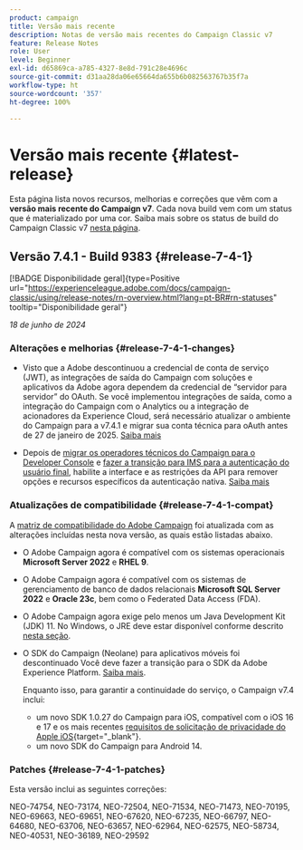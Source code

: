 ```yaml
---
product: campaign
title: Versão mais recente
description: Notas de versão mais recentes do Campaign Classic v7
feature: Release Notes
role: User
level: Beginner
exl-id: d65869ca-a785-4327-8e8d-791c28e4696c
source-git-commit: d31aa28da06e65664da655b6b082563767b35f7a
workflow-type: ht
source-wordcount: '357'
ht-degree: 100%

---
```


# Versão mais recente {#latest-release}

Esta página lista novos recursos, melhorias e correções que vêm com a **versão mais recente do Campaign v7**. Cada nova build vem com um status que é materializado por uma cor. Saiba mais sobre os status de build do Campaign Classic v7 [nesta página](rn-overview.md).

## Versão 7.4.1 - Build 9383 {#release-7-4-1}

[!BADGE Disponibilidade geral]{type=Positive url="https://experienceleague.adobe.com/docs/campaign-classic/using/release-notes/rn-overview.html?lang=pt-BR#rn-statuses" tooltip="Disponibilidade geral"}

_18 de junho de 2024_

### Alterações e melhorias {#release-7-4-1-changes}

* Visto que a Adobe descontinuou a credencial de conta de serviço (JWT), as integrações de saída do Campaign com soluções e aplicativos da Adobe agora dependem da credencial de “servidor para servidor” do OAuth. Se você implementou integrações de saída, como a integração do Campaign com o Analytics ou a integração de acionadores da Experience Cloud, será necessário atualizar o ambiente do Campaign para a v7.4.1 e migrar sua conta técnica para oAuth antes de 27 de janeiro de 2025. [Saiba mais](../../integrations/using/oauth-technical-account.md)

* Depois de [migrar os operadores técnicos do Campaign para o Developer Console](../../technotes/using/ims-migration.md) e [fazer a transição para IMS para a autenticação do usuário final](../../technotes/using/migrate-users-to-ims.md), habilite a interface e as restrições da API para remover opções e recursos específicos da autenticação nativa. [Saiba mais](../../technotes/using/impact-ims-migration.md)



### Atualizações de compatibilidade {#release-7-4-1-compat}

A [matriz de compatibilidade do Adobe Campaign](compatibility-matrix.md) foi atualizada com as alterações incluídas nesta nova versão, as quais estão listadas abaixo.

* O Adobe Campaign agora é compatível com os sistemas operacionais **Microsoft Server 2022** e **RHEL 9**.

* O Adobe Campaign agora é compatível com os sistemas de gerenciamento de banco de dados relacionais **Microsoft SQL Server 2022** e **Oracle 23c**, bem como o Federated Data Access (FDA).

* O Adobe Campaign agora exige pelo menos um Java Development Kit (JDK) 11. No Windows, o JRE deve estar disponível conforme descrito [nesta seção](../../installation/using/application-server.md#jdk).

* O SDK do Campaign (Neolane) para aplicativos móveis foi descontinuado Você deve fazer a transição para o SDK da Adobe Experience Platform. [Saiba mais](deprecated-features.md).

  Enquanto isso, para garantir a continuidade do serviço, o Campaign v7.4 inclui:

   * um novo SDK 1.0.27 do Campaign para iOS, compatível com o iOS 16 e 17 e os mais recentes [requisitos de solicitação de privacidade do Apple iOS](https://developer.apple.com/news/?id=r1henawx){target="_blank"}.
   * um novo SDK do Campaign para Android 14.


### Patches {#release-7-4-1-patches}

Esta versão inclui as seguintes correções:

NEO-74754, NEO-73174, NEO-72504, NEO-71534, NEO-71473, NEO-70195, NEO-69663, NEO-69651, NEO-67620, NEO-67235, NEO-66797, NEO-64680, NEO-63706, NEO-63657, NEO-62964, NEO-62575, NEO-58734, NEO-40531, NEO-36189, NEO-29592


